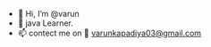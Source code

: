 - 👋 Hi, I’m @varun
- 🌱 java Learner.
- 📫 contect me on 📧 varunkapadiya03@gmail.com

<!---
Kvarun0/Kvarun0 is a ✨ special ✨ repository because its `README.md` (this file) appears on your GitHub profile.
You can click the Preview link to take a look at your changes.
--->
